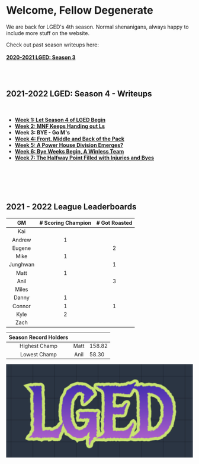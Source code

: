 # Welcome, Fellow Degenerate
We are back for LGED's 4th season. Normal shenanigans, always happy to include more stuff on the website.

Check out past season writeups here:
<br>
<br>
**[2020-2021 LGED: Season 3](./2020_archive_page.md)**

<br>
<br>


## 2021-2022 LGED: Season 4 - Writeups

<br>

 - **[Week 1: Let Season 4 of LGED Begin](./20201_writeups/2021_week1_writeup.md)**
 - **[Week 2: MNF Keeps Handing out Ls](./20201_writeups/2021_week2_writeup.md)**
 - **Week 3: BYE - Go M's**
 - **[Week 4: Front, Middle and Back of the Pack](./20201_writeups/2021_week4_writeup.md)**
 - **[Week 5: A Power House Division Emerges?](./20201_writeups/2021_week5_writeup.md)**
 - **[Week 6: Bye Weeks Begin, A Winless Team ](./20201_writeups/2021_week6_writeup.md)**
 - **[Week 7: The Halfway Point Filled with Injuries and Byes](./20201_writeups/2021_week7_writeup.md)**
 
<br>
<br>
<br>
<br>



## 2021 - 2022 League Leaderboards


|    GM     | # Scoring Champion | # Got Roasted |
|:---------:|:------------------:|:-------------:|
| Kai       |                    |               |
| Andrew    |         1          |               |
| Eugene    |                    |       2       |
| Mike      |         1          |               |
| Junghwan  |                    |       1       |
| Matt      |         1          |               |
| Anil      |                    |       3       |
| Miles     |                    |               |
| Danny     |         1          |               |
| Connor    |         1          |       1       |
| Kyle      |         2          |               |
| Zach      |                    |               |

|Season Record Holders|||
|:-----------:|:------------------:|:--------------|
|Highest Champ|      Matt          |    158.82     |
|Lowest  Champ|      Anil          |     58.30     |


![LGED Logo](./media/21-22_lged_logo.png)
